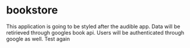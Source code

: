 # bookstore

This application is going to be styled after the audible app. Data will be retirieved through googles book api. Users will be authenticated through google as well. Test again